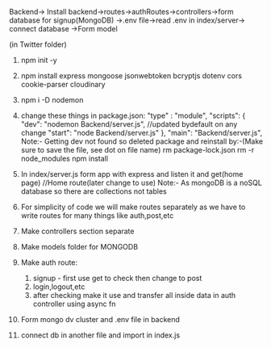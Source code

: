 Backend-> Install backend->routes->authRoutes->controllers->form database
for signup(MongoDB) ->.env file->read .env in index/server-> connect database ->Form model



(in Twitter folder)
1. npm init -y 
2. npm install express mongoose jsonwebtoken bcryptjs dotenv cors cookie-parser cloudinary
3. npm i -D nodemon
4. change these things in package.json: 
  "type" : "module",
  "scripts": {
    "dev": "nodemon Backend/server.js", //updated bydefault on any change
    "start": "node Backend/server.js"
  },
  "main": "Backend/server.js",
Note:- Getting dev not found so deleted package and reinstall by:-(Make sure to save the file, see dot on file name)
rm package-lock.json
rm -r node_modules
npm install 

5. In index/server.js form app with express and listen it and get(home page) //Home route(later change to use)
Note:- As mongoDB is a noSQL database so there are collections not tables
6. For simplicity of code we will make routes separately as we have to write routes for many things like auth,post,etc
7. Make controllers section separate
8. Make models folder for MONGODB
9. Make auth route:
      1. signup - first use get to check then change to post 
      2. login,logout,etc
      3. after checking make it use and transfer all inside data in auth controller using async fn
10. Form mongo dv cluster and .env file in backend
11. connect db in another file and import in index.js
  